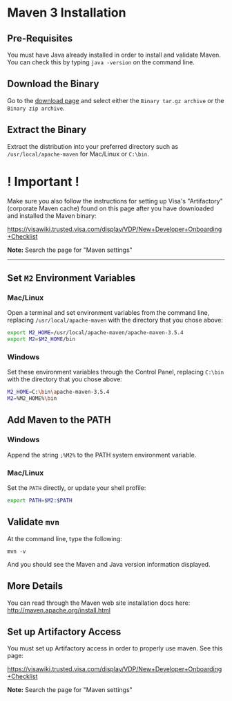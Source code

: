 # Maven 3 Installation

## Pre-Requisites

You must have Java already installed in order to install and validate Maven.
You can check this by typing `java -version` on the command line.

## Download the Binary

Go to the [download page](http://maven.apache.org/download.cgi#Files) and select either the `Binary tar.gz archive` or the `Binary zip archive`.

## Extract the Binary

Extract the distribution into your preferred directory such as `/usr/local/apache-maven` for Mac/Linux or `C:\bin`.

# ! Important !

Make sure you also follow the instructions for setting up Visa's "Artifactory" (corporate Maven cache) found on this page after you have downloaded and installed the Maven binary:

https://visawiki.trusted.visa.com/display/VDP/New+Developer+Onboarding+Checklist

**Note:** Search the page for "Maven settings"

----

## Set `M2` Environment Variables

### Mac/Linux

Open a terminal and set environment variables from the command line, replacing `/usr/local/apache-maven` with the directory that you chose above:

```bash
export M2_HOME=/usr/local/apache-maven/apache-maven-3.5.4
export M2=$M2_HOME/bin
```

### Windows

Set these environment variables through the Control Panel, replacing `C:\bin` with the directory that you chose above:

```bash
M2_HOME=C:\bin\apache-maven-3.5.4
M2=%M2_HOME%\bin
```
## Add Maven to the PATH

### Windows

Append the string `;%M2%` to the PATH system environment variable.

### Mac/Linux

Set the `PATH` directly, or update your shell profile:

```bash
export PATH=$M2:$PATH
```

## Validate `mvn`

At the command line, type the following:

```
mvn -v
```

And you should see the Maven and Java version information displayed.


## More Details

You can read through the Maven web site installation docs here: http://maven.apache.org/install.html

## Set up Artifactory Access

You must set up Artifactory access in order to properly use maven. See this page:

https://visawiki.trusted.visa.com/display/VDP/New+Developer+Onboarding+Checklist

**Note:** Search the page for "Maven settings"
